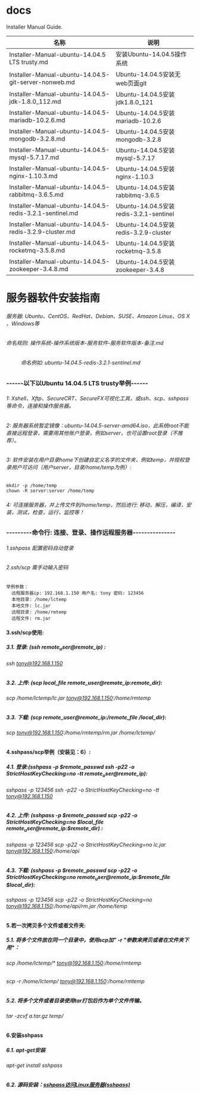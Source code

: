 # docs
Installer Manual Guide.

|名称|说明|
|---|---|
Installer-Manual-ubuntu-14.04.5 LTS trusty.md |	安装Ubuntu-14.04.5操作系统
Installer-Manual-ubuntu-14.04.5-git-server-nonweb.md | Ubuntu-14.04.5安装无web页面git
Installer-Manual-ubuntu-14.04.5-jdk-1.8.0_112.md | Ubuntu-14.04.5安装jdk1.8.0_121
Installer-Manual-ubuntu-14.04.5-mariadb-10.2.6.md |	Ubuntu-14.04.5安装mariadb-10.2.6
Installer-Manual-ubuntu-14.04.5-mongodb-3.2.8.md | Ubuntu-14.04.5安装mongodb-3.2.8
Installer-Manual-ubuntu-14.04.5-mysql-5.7.17.md | Ubuntu-14.04.5安装mysql-5.7.17
Installer-Manual-ubuntu-14.04.5-nginx-1.10.3.md | Ubuntu-14.04.5安装nginx-1.10.3
Installer-Manual-ubuntu-14.04.5-rabbitmq-3.6.5.md |	Ubuntu-14.04.5安装rabbitmq-3.6.5
Installer-Manual-ubuntu-14.04.5-redis-3.2.1-sentinel.md | Ubuntu-14.04.5安装redis-3.2.1-sentinel
Installer-Manual-ubuntu-14.04.5-redis-3.2.9-cluster.md | Ubuntu-14.04.5安装redis-3.2.9-cluster
Installer-Manual-ubuntu-14.04.5-rocketmq-3.5.8.md |	Ubuntu-14.04.5安装rocketmq-3.5.8
Installer-Manual-ubuntu-14.04.5-zookeeper-3.4.8.md | Ubuntu-14.04.5安装zookeeper-3.4.8

服务器软件安装指南
=================================
###### 服务器: Ubuntu、CentOS、RedHat、Debian、SUSE、Amazon Linux、OS X 、Windows等
###### 命名规则: 操作系统-操作系统版本-服务软件-服务软件版本-备注.md 
######           命名例如: ubuntu-14.04.5-redis-3.2.1-sentinel.md
### ------以下以Ubuntu 14.04.5 LTS trusty举例------
###### 1: Xshell、Xftp、SecureCRT、SecureFX可视化工具，或ssh、scp、sshpass等命令，连接和操作服务器。
###### 2: 服务器系统暂定镜像：ubuntu-14.04.5-server-amd64.iso，此系统root不能直接远程登录，需要用其他账户登录，例如server，也可设置root登录（不推荐）。
###### 3: 软件安装在用户目录home下创建自定义名字的文件夹，例如temp，并授权登录用户可访问（用户server，目录/home/temp为例）:
```
mkdir -p /home/temp
chown -R server:server /home/temp
```
###### 4: 可连接服务器，并上传文件到/home/temp，然后进行: 移动，解压，编译，安装，测试，检查，运行，监控等！
### ---------命令行: 连接、登录、操作远程服务器---------------
###### 1.sshpass 配置密码自动登录
###### 2.ssh/scp 需手动输入密码
```
举例参数：
  远程服务器ip: 192.168.1.150 用户名: tony 密码: 123456
  本地目录: /home/lctemp
  本地文件: lc.jar
  远程目录: /home/rmtemp
  远程文件: rm.jar
```
#### 3.ssh/scp使用:
##### 3.1. 登录: (ssh $remote_user@$remote_ip) :
######	ssh tony@192.168.1.150
##### 3.2. 上传: (scp local_file remote_user@remote_ip:remote_dir):
######	scp /home/lctemp/lc.jar tony@192.168.1.150:/home/rmtemp
##### 3.3. 下载: (scp remote_user@remote_ip:/remote_file /local_dir):
######	scp tony@192.168.1.150:/home/rmtemp/rm.jar /home/lctemp/
#### 4.sshpass/scp举例（安装见：6）:
##### 4.1. 登录:(sshpass -p $remote_passwd ssh -p22 -o StrictHostKeyChecking=no -tt $remote_user@$remote_ip):
######	sshpass -p 123456 ssh -p22 -o StrictHostKeyChecking=no -tt tony@192.168.1.150
##### 4.2. 上传: (sshpass -p $remote_passwd scp -p22 -o StrictHostKeyChecking=no $local_file $remote_user@$remote_ip:$remote_dir) : 
######	sshpass -p 123456 scp -p22 -o StrictHostKeyChecking=no lc.jar tony@192.168.1.150:/home/api
##### 4.3. 下载: (sshpass -p $remote_passwd scp -p22 -o StrictHostKeyChecking=no $remote_user@$remote_ip:$remote_file $local_dir):	
######	sshpass -p 123456 scp -p22 -o StrictHostKeyChecking=no tony@192.168.1.150:/home/api/rm.jar /home/temp
#### 5.若一次拷贝多个文件或者文件夹:
##### 5.1.  将多个文件放在同一个目录中，使用scp加" -r "参数来拷贝或者在文件夹下用*：
######	scp /home/lctemp/* tony@192.168.1.150:/home/rmtemp
######	scp -r /home/lctemp/ tony@192.168.1.150:/home/rmtemp
##### 5.2. 将多个文件或者目录使用tar打包后作为单个文件传输。
######	tar -zcvf a.tar.gz temp/
#### 6.安装sshpass
##### 6.1. apt-get安装
######	apt-get install sshpass
##### 6.2. 源码安装：[sshpass访问Linux服务器(sshpass)](http://blog.csdn.net/typa01_kk/article/details/42239553)
